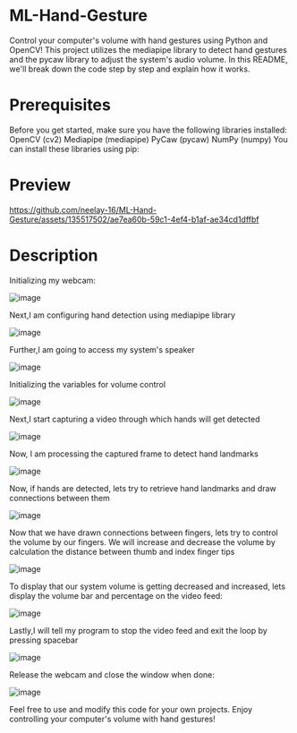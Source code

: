 # ML-Hand-Gesture
Control your computer's volume with hand gestures using Python and OpenCV! This project utilizes the mediapipe library to detect hand gestures and the pycaw library to adjust the system's audio volume. In this README, we'll break down the code step by step and explain how it works.

# Prerequisites
Before you get started, make sure you have the following libraries installed:
OpenCV (cv2)
Mediapipe (mediapipe)
PyCaw (pycaw)
NumPy (numpy)
You can install these libraries using pip:

# Preview

https://github.com/neelay-16/ML-Hand-Gesture/assets/135517502/ae7ea60b-59c1-4ef4-b1af-ae34cd1dffbf


# Description
Initializing my webcam:

![image](https://github.com/neelay-16/ML-Hand-Gesture/assets/135517502/452f97a5-40e4-41aa-b2de-1a03d48deb5e)

Next,I am configuring hand detection using mediapipe library

![image](https://github.com/neelay-16/ML-Hand-Gesture/assets/135517502/e0a0d7ae-30b4-4a15-913f-65a449fe0fa9)


Further,I am going to access my system's speaker

![image](https://github.com/neelay-16/ML-Hand-Gesture/assets/135517502/53151f15-68a8-408d-ae53-50dad0d01250)

Initializing the variables for volume control

![image](https://github.com/neelay-16/ML-Hand-Gesture/assets/135517502/edc5f48b-e0fe-440d-a9df-080950b6d383)

Next,I start capturing a video through which hands will get detected

![image](https://github.com/neelay-16/ML-Hand-Gesture/assets/135517502/476766ec-53dd-4c36-93c3-61092ab1fcb7)


Now, I am processing the captured frame to detect hand landmarks

![image](https://github.com/neelay-16/ML-Hand-Gesture/assets/135517502/2ff1e592-948f-47a7-8190-898fb47b8425)


Now, if hands are detected, lets try to retrieve hand landmarks and draw connections between them

![image](https://github.com/neelay-16/ML-Hand-Gesture/assets/135517502/edf27774-df1c-479d-9604-81176cd462bc)


Now that we have drawn connections between fingers, lets try to control the volume by our fingers. We will increase and decrease the volume by calculation the distance between thumb and index finger tips

![image](https://github.com/neelay-16/ML-Hand-Gesture/assets/135517502/1e5d7499-9ae6-4863-bda2-591442627d9a)


To display that our system volume is getting decreased and increased, lets display the volume bar and percentage on the video feed:

![image](https://github.com/neelay-16/ML-Hand-Gesture/assets/135517502/15fa7abf-6e6a-4256-a16e-5a7a1287124f)


Lastly,I will tell my program to stop the video feed and exit the loop by pressing spacebar

![image](https://github.com/neelay-16/ML-Hand-Gesture/assets/135517502/e402193c-27dc-46e9-aaf2-7c055963d2fb)


Release the webcam and close the window when done:

![image](https://github.com/neelay-16/ML-Hand-Gesture/assets/135517502/589b52e6-813a-4a3c-b15f-2792cfcf17f6)




Feel free to use and modify this code for your own projects. Enjoy controlling your computer's volume with hand gestures!























